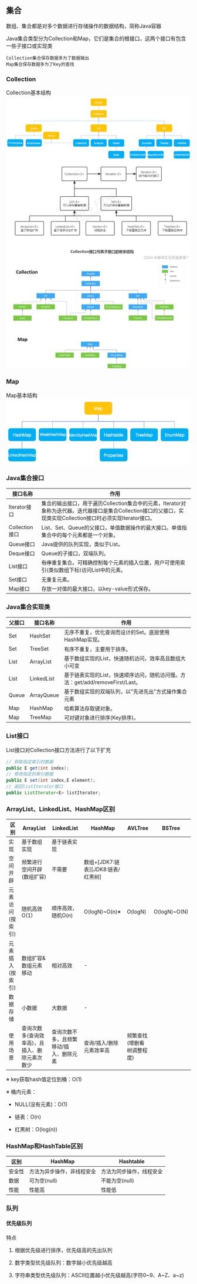 ## 集合

数组、集合都是对多个数据进行存储操作的数据结构，简称Java容器

Java集合类型分为Collection和Map，它们是集合的根接口，这两个接口有包含一些子接口或实现类
    
    Collection集合保存数据多为了数据输出
    Map集合保存数据多为了Key的查找

### Collection

Collection基本结构
![CollectionBasicStructure.png](images/CollectionBasicStructure.png)
![CollectionBasicStructure2.png](images/CollectionBasicStructure2.png)
![CollectionBasicStructure3.png](images/CollectionBasicStructure3.png)

### Map

Map基本结构
![MapBasicStructure.png](images/MapBasicStructure.png)

### Java集合接口

接口名称|作用
---|---
Iterator接口|集合的输出接口，用于遍历Collection集合中的元素，Iterator对象称为迭代器。迭代器接口是集合Collection接口的父接口，实现类实现Collection接口时必须实现Iterator接口。
Collection接口|List、Set、Queue的父接口，单值数据操作的最大接口。单值指集合中的每个元素都是一个对象。
Queue接口|Java提供的队列实现，类似于List。
Deque接口|Queue的子接口，双端队列。
List接口|~~有序~~重复集合。可精确控制每个元素的插入位置，用户可使用索引(类似数组下标)访问List中的元素。
Set接口|无重复元素。
Map接口|存放一对值的最大接口，以key-value形式保存。

### Java集合实现类

父接口|接口名称|作用
---|---|---
Set|HashSet|无序不重复，优化查询而设计的Set。底层使用HashMap实现。
Set|TreeSet|有序不重复，主要用于排序。
List|ArrayList|基于数组实现的List，快速随机访问，效率高且数组大小可变
List|LinkedList|基于链表实现的List，快速顺序访问，随机访问慢。方法：get/add/removeFirst/Last。
Queue|ArrayQueue|基于数组实现的双端队列，以"先进先出"方式操作集合元素
Map|HashMap|哈希算法存取键对象。
Map|TreeMap|可对键对象进行排序(Key排序)。

### List接口

List接口对Collection接口方法进行了以下扩充
```java
// 获取指定索引的数据
public E get(int index);
// 修改指定的索引数据
public E set(int index,E element);
// 返回listIterator接口
public ListIterator<E> listIterator;
```

### ArrayList、LinkedList、HashMap区别

区别|ArrayList|LinkedList|HashMap|AVLTree|BSTree
---|---|---|---|---|---
实现|基于数组实现|基于链表实现
空间开辟|频繁进行空间开辟(数组扩容)|不需要|数组+[JDK7:链表][JDK8:链表/红黑树]
元素访问(按索引)|随机高效O(1)|顺序高效，随机O(n)|O(logN)~O(n)※|O(logN)|O(logN)~O(N)
元素插入(按索引)|数组扩容&数组元素移动|相对高效|-
数据存储|小数据|大数据|-
使用场景|查询次数多(查询效率高)，且插入、删除元素次数少|查询次数不多，且频繁移动/插入、删除元素|查询/插入/删除元素效率高|频繁查找(增删看树调整程度)|

※ key获取hash值定位到桶：O(1)

※ 桶内元素：

 * NULL(没有元素)：O(1)
   
 * 链表：O(n)
   
 * 红黑树：O(log(n))

### HashMap和HashTable区别

区别|HashMap|Hashtable
---|---|---
安全性|方法为异步操作，非线程安全|方法为同步操作，线程安全
数据|可为空(null)|不能为空(null)
性能|性能高|性能低

### 队列

#### 优先级队列

特点

1. 根据优先级进行排序，优先级高的先出队列

2. 数字类型优先级队列：数字越小优先级越高

3. 字符串类型优先级队列：ASCII位置越小优先级越高(字符0~9、A~Z、a~z)
    
